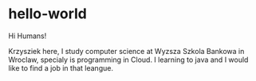 # hello-world

Hi Humans!

Krzysziek here, I study computer science at Wyzsza Szkola Bankowa in Wroclaw, specialy is programming in Cloud. I learning to java and I would like to find a job in that leangue. 
